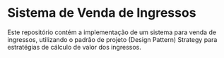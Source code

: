 # Sistema de Venda de Ingressos

Este repositório contém a implementação de um sistema para venda de ingressos, utilizando o padrão de projeto (Design Pattern) Strategy para estratégias de cálculo de valor dos ingressos.